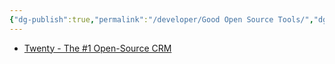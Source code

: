 ```yaml
---
{"dg-publish":true,"permalink":"/developer/Good Open Source Tools/","dgPassFrontmatter":true}
---
```


- [Twenty - The #1 Open-Source CRM](https://twenty.com/)